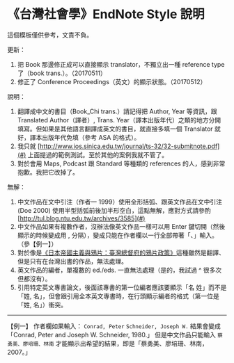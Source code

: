 # 《台灣社會學》EndNote Style 說明

這個模板僅供參考，文責不負。

更新：
1. 把 Book 那邊修正成可以直接顯示 translator，不獨立出一種 reference type 了（book trans.）。（20170511）
2. 修正了 Conference Proceedings（英文）的顯示狀態。（20170512）

說明：
1. 翻譯成中文的書目（Book\_Chi trans.）請記得把 Author, Year 等資訊，跟 Translated Author（譯者）, Trans. Year（譯本出版年代）之類的地方分開填寫。但如果是其他語言翻譯成英文的書目，就直接多填一個 Translator 就好，譯本出版年代免填（參考 ASA 的格式）。
2. 我只就 [http://www.ios.sinica.edu.tw/journal/ts-32/32-submitnote.pdf](#) 上面提過的範例測試。至於其他的案例我就不管了。
3. 對於會用 Maps, Podcast 跟 Standard 等種類的 references 的人，感到非常抱歉。我把它改掉了。

無解：
1. 中文作品在文中引注（作者一 1999）使用全形括弧、跟英文作品在文中引注 (Doe 2000) 使用半型括弧前後加半形空白，這點無解，應對方式請參酌 [http://tul.blog.ntu.edu.tw/archives/3585](#)
2. 中文作品如果有複數作者，沒辦法像英文作品一樣可以用 Enter 鍵切開（然後顯示的時候變成用 , 分隔），變成只能在作者欄以一行全部帶著「、」輸入。（參【例一】）
3. 對於像是[《日本帝國主義與鴉片：臺灣總督府的鴉片政策》](http://www.books.com.tw/products/0010747120)這種雖然是翻譯、但是只有在台灣出書的作品，無法處理。
4. 英文作品的編者，單複數的 ed./eds. 一直無法處理（是的，我試過 ^ 很多次但都沒有）。
5. 引用特定英文專書論文，後面該專書的第一位編者應該要顯示「名 姓」而不是「姓, 名」，但會跟引用全本英文專書時，在行頭顯示編者的格式（第一位是「姓, 名」）衝突。

---- 
【例一】
作者欄如果輸入：
`Conrad, Peter`
`Schneider, Joseph W.`
結果會變成「Conrad, Peter and Joseph W. Schneider, 1980.」
但是中文作品只能輸入 `蔡勇美、廖培珊、林南` 才能顯示出希望的結果，即是「蔡勇美、廖培珊、林南，2007。」
